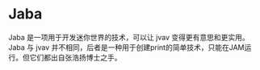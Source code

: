 # Jaba
Jaba 是一项用于开发迷你世界的技术，可以让 jvav 变得更有意思和更实用。 Jaba 与 jvav 并不相同，后者是一种用于创建print的简单技术，只能在JAM运行。但它们都出自张浩扬博士之手。
